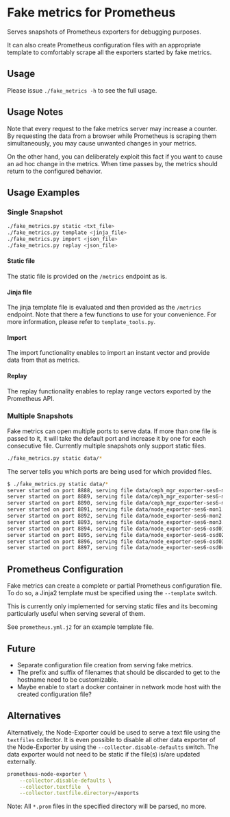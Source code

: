 # Fake metrics for Prometheus

Serves snapshots of Prometheus exporters for debugging purposes.

It can also create Prometheus configuration files with an appropriate template
to comfortably scrape all the exporters started by fake metrics.

## Usage

Please issue `./fake_metrics -h` to see the full usage.

## Usage Notes

Note that every request to the fake metrics server may increase a counter. By
requesting the data from a browser while Prometheus is scraping them
simultaneously, you may cause unwanted changes in your metrics.

On the other hand, you can deliberately exploit this fact if you want to
cause an ad hoc change in the metrics. When time passes by, the metrics
should return to the configured behavior.

## Usage Examples

### Single Snapshot

```bash
./fake_metrics.py static <txt_file>
./fake_metrics.py template <jinja_file>
./fake_metrics.py import <json_file>
./fake_metrics.py replay <json_file>
```

#### Static file

The static file is provided on the `/metrics` endpoint as is.

#### Jinja file

The jinja template file is evaluated and then provided as the `/metrics`
endpoint. Note that there a few functions to use for your convenience. For more
information, please refer to `template_tools.py`.

#### Import

The import functionality enables to import an instant vector and provide data
from that as metrics.

#### Replay

The replay functionality enables to replay range vectors exported by the
Prometheus API.

### Multiple Snapshots

Fake metrics can open multiple ports to serve data. If more than one file is
passed to it, it will take the default port and increase it by one for each
consecutive file. Currently multiple snapshots only support static files.

```bash
./fake_metrics.py static data/*
```

The server tells you which ports are being used for which provided files.

```bash
$ ./fake_metrics.py static data/*
server started on port 8888, serving file data/ceph_mgr_exporter-ses6-mon1.txt
server started on port 8889, serving file data/ceph_mgr_exporter-ses6-mon2.txt
server started on port 8890, serving file data/ceph_mgr_exporter-ses6-mon3.txt
server started on port 8891, serving file data/node_exporter-ses6-mon1.txt
server started on port 8892, serving file data/node_exporter-ses6-mon2.txt
server started on port 8893, serving file data/node_exporter-ses6-mon3.txt
server started on port 8894, serving file data/node_exporter-ses6-osd01.txt
server started on port 8895, serving file data/node_exporter-ses6-osd02.txt
server started on port 8896, serving file data/node_exporter-ses6-osd03.txt
server started on port 8897, serving file data/node_exporter-ses6-osd04.txt
```

## Prometheus Configuration

Fake metrics can create a complete or partial Prometheus configuration file. To
do so, a Jinja2 template must be specified using the `--template` switch.

This is currently only implemented for serving static files and its becoming
particularly useful when serving several of them.

See `prometheus.yml.j2` for an example template file.

## Future

- Separate configuration file creation from serving fake metrics.
- The prefix and suffix of filenames that should be discarded to get to the
  hostname need to be customizable.
- Maybe enable to start a docker container in network mode host with the created
  configuration file?

## Alternatives

Alternatively, the Node-Exporter could be used to serve a text file using the
`textfiles` collector. It is even possible to disable all other data exporter of
the Node-Exporter by using the `--collector.disable-defaults` switch. The data
exporter would not need to be static if the file(s) is/are updated externally.

```sh
prometheus-node-exporter \
    --collector.disable-defaults \
    --collector.textfile  \
    --collector.textfile.directory=/exports
```

Note: All `*.prom` files in the specified directory will be parsed, no more.
